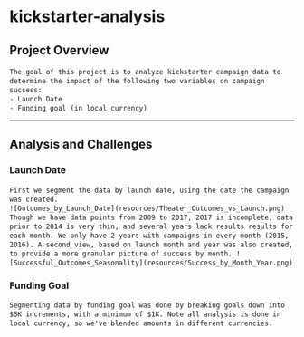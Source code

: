 # kickstarter-analysis
## Project Overview
    The goal of this project is to analyze kickstarter campaign data to determine the impact of the following two variables on campaign success:
    - Launch Date
    - Funding goal (in local currency)
---
## Analysis and Challenges
### Launch Date
    First we segment the data by launch date, using the date the campaign was created. 
    ![Outcomes_by_Launch_Date](resources/Theater_Outcomes_vs_Launch.png)
    Though we have data points from 2009 to 2017, 2017 is incomplete, data prior to 2014 is very thin, and several years lack results results for each month. We only have 2 years with campaigns in every month (2015, 2016). A second view, based on launch month and year was also created, to provide a more granular picture of success by month. ![Successful_Outcomes_Seasonality](resources/Success_by_Month_Year.png)
    


### Funding Goal
    Segmenting data by funding goal was done by breaking goals down into $5K increments, with a minimum of $1K. Note all analysis is done in local currency, so we've blended amounts in different currencies.

